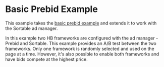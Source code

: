 Basic Prebid Example
====================

This example takes the [basic prebid example](http://prebid.org/dev-docs/examples/basic-example.html) and extends it to work with the Sortable ad manager.

In this example two HB frameworks are configured with the ad manager - Prebid and Sortable. This example provides an A/B test between the two frameworks. Only one framework is randomly selected and used on the page at a time. However, it's also possible to enable both frameworks and have bids compete at the highest price.
